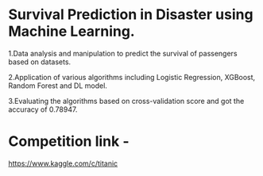 # Survival Prediction in Disaster using Machine Learning.

1.Data analysis and manipulation to predict the survival of passengers based on datasets.

2.Application of various algorithms including Logistic Regression, XGBoost, Random Forest and DL model.

3.Evaluating the algorithms based on cross-validation score and got the accuracy of 0.78947.

# Competition link -
https://www.kaggle.com/c/titanic
